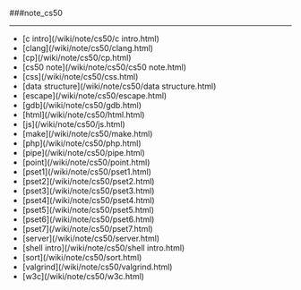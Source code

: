 ###note_cs50

------

<div id=archive_catalogy>
<ul>
<li>[c intro](/wiki/note/cs50/c intro.html)</li> 
<li>[clang](/wiki/note/cs50/clang.html)</li> 
<li>[cp](/wiki/note/cs50/cp.html)</li> 
<li>[cs50 note](/wiki/note/cs50/cs50 note.html)</li> 
<li>[css](/wiki/note/cs50/css.html)</li> 
<li>[data structure](/wiki/note/cs50/data structure.html)</li> 
<li>[escape](/wiki/note/cs50/escape.html)</li> 
<li>[gdb](/wiki/note/cs50/gdb.html)</li> 
<li>[html](/wiki/note/cs50/html.html)</li> 
<li>[js](/wiki/note/cs50/js.html)</li> 
<li>[make](/wiki/note/cs50/make.html)</li> 
<li>[php](/wiki/note/cs50/php.html)</li> 
<li>[pipe](/wiki/note/cs50/pipe.html)</li> 
<li>[point](/wiki/note/cs50/point.html)</li> 
<li>[pset1](/wiki/note/cs50/pset1.html)</li> 
<li>[pset2](/wiki/note/cs50/pset2.html)</li> 
<li>[pset3](/wiki/note/cs50/pset3.html)</li> 
<li>[pset4](/wiki/note/cs50/pset4.html)</li> 
<li>[pset5](/wiki/note/cs50/pset5.html)</li> 
<li>[pset6](/wiki/note/cs50/pset6.html)</li> 
<li>[pset7](/wiki/note/cs50/pset7.html)</li> 
<li>[server](/wiki/note/cs50/server.html)</li> 
<li>[shell intro](/wiki/note/cs50/shell intro.html)</li> 
<li>[sort](/wiki/note/cs50/sort.html)</li> 
<li>[valgrind](/wiki/note/cs50/valgrind.html)</li> 
<li>[w3c](/wiki/note/cs50/w3c.html)</li> 
</ul>
</div>
